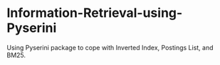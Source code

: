 # Information-Retrieval-using-Pyserini
Using Pyserini package to cope with Inverted Index, Postings List, and BM25.
